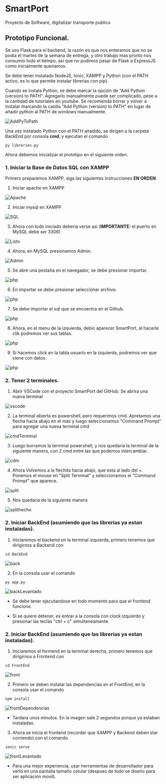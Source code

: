 # SmartPort
Proyecto de Software, digitalizar transporte publico

## Prototipo Funcional.

Se uso Flask para el backend, la razón es que nos enteramos que no se podia el martes de la semana de entrega, y otro trabajo mas pronto nos consumio todo el tiempo, asi que no pudimos pasar de Flask a ExpressJS como inicialmente queriamos.


Se debe tener instalado NodeJS, Ionic, XAMPP y Python (con el PATH activo, es lo que permite instalar librerias con pip).

Cuando se instala Python, se debe marcar la opción de "Add Python (version) to PATH". Agregarlo manualmente puede ser complicado, pese a la cantidad de tutoriales en youtube. Se recomienda borrar y volver a instalar marcando la casilla "Add Python (version) to PATH" en lugar de añadir python al PATH de windows manualmente.

![AddPyToPath](Otros/PythonAddToPath.png)


Una vez instalado Python con el PATH añadido, se dirigen a la carpeta BackEnd por consola **cmd**, y ejecutan el comando 
~~~
py libreries.py
~~~

Ahora debemos inicializar el prototipo en el siguiente orden.

### 1. Iniciar la Base de Datos SQL con XAMPP

Primero preparemos XAMPP, siga las siguientes instrucciones **EN ORDEN**.

1. Iniciar apache en XAMPP

![Apache](Otros/XAMPP_Apache.png)

2. Iniciar mysql en XAMPP

![SQL](Otros/XAMPP_MySQL.png)

3. Ahora con todo iniciado deberia verse asi (**IMPORTANTE:** el puerto en MySQL debe ser $3306$)

![Listo](Otros/XAMPP_Iniciado.png)

4. Ahora, en MySQL presionamos Admin.

![Admin](Otros/XAMPP_MySQL_Admin.png)

5. Se abre una pestaña en el navegador, se debe presionar importar.

![php](Otros/localhost_php.png)

6. En importar se debe presionar selecciónar archivo.

![php](Otros/localhost_php_importar.png)

7. Se debe importar el sql que se encuentra en el Github.

![php](Otros/localhost_php_importar_sql.png)

8. Ahora, en el menu de la izquierda, debio aparecer SmartPort, al hacerle clik podremos ver sus tablas.

![php](Otros/localhost_php_bd.png)

9. Si hacemos click en la tabla usuario en la izquierda, podremos ver que viene con datos.

![php](Otros/localhost_php_bd_usuario_table.png)

### 2. Tener 2 terminales.

1. Abrir VSCode con el proyecto SmartPort del GitHub. Se abrira una nueva terminal

![vscode](Otros/AbrirTerminal.png)

2. La terminal abierta es powershell, pero requerimos cmd. Apretamos una flecha hacia abajo en el mas y luego seleccionamos "Command Prompt" para agregar una nueva terminal cmd

![cmdTerminal](Otros/Terminal_Cmd.png)

3. Luego borramos la terminal powershell, y nos quedaria la terminal de la siguiente manera, con 2 cmd entre las que podemos intercambiar.

![cdm](Otros/Consola_CMD.png)

4. Ahora Volvemos a la flechita hacia abajo, que esta al lado del +. Ponemos el mouse en "Split Terminal" y seleccionamos el "Command Prompt" que aparece.

![split](Otros/terminal_split.png)

5. Nos quedaria de la siguiente manera

![splithecho](Otros/terminal_split_hecho.png)

### 2. Iniciar BackEnd (asumiendo que las librerias ya estan instaladas).

1. Iniciaremos el backend en la terminal izquierda, primero tenemos que dirigirnos a Backend con
~~~
cd BackEnd
~~~
![back](Otros/BackEnd.png)

2. En la consola usar el comando
~~~
py app.py
~~~
![backLevantado](Otros/BackEnd_Levantado.png)

- Se debe tener ejecutandose en todo momento para que el frontend funcione.

- Si se quiere detener, es entrar a la consola con clock izquierdo y presionar las teclas "ctrl + c" simultaneamente. 

### 2. Iniciar BackEnd (asumiendo que las librerias ya estan instaladas).

1. Iniciaremos el forntend en la terminal derecha, primero tenemos que dirigirnos a Frontend con
~~~
cd FrontEnd
~~~
![front](Otros/FrontEnd.png)

2. Primero se deben instalar las dependencias en el FrontEnd, en la consola usar el comando
~~~
npm install
~~~
![frontDependencias](Otros/FrontEnd_Dependencias.png)

- Tardara unos minutos. En la imagen sale 2 segundos porque ya estaban instaladas.

3. Ahora se inicia el frontend (recordar que XAMPP y Backend deben star corriendo) con el comando
~~~
ionic serve
~~~
![frontLevantado](Otros/FrontEnd_Levantado.png)

- Para una mejor experiencia, usar herramientas de desarrollador para verlo en una pantalla tamaño celular (despues de todo se diseño para ser aplicación movil).


